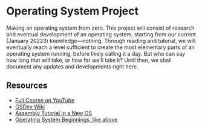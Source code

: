 # Operating System Project
Making an operating system from zero. This project will consist of research and eventual development of an operating system, starting from our current (January 20223) knowledge—nothing. Through reading and tutorial, we will eventually reach a level sufficient to create the most elementary parts of an operating system running, before likely calling it a day.
But who can say how long that will take, or how far we'll take it? Until then, we shall document any updates and developments right here.

## Resources
* [Full Course on YouTube](https://www.youtube.com/watch?v=mXw9ruZaxzQ)
* [OSDev Wiki](https://wiki.osdev.org/Expanded_Main_Page)
* [Assembly Tutorial in a New OS](https://www.youtube.com/watch?v=MwPjvJ9ulSc)
* [Operating System Beginnings, like above](https://www.youtube.com/watch?v=W3DdyiO3Fy8)